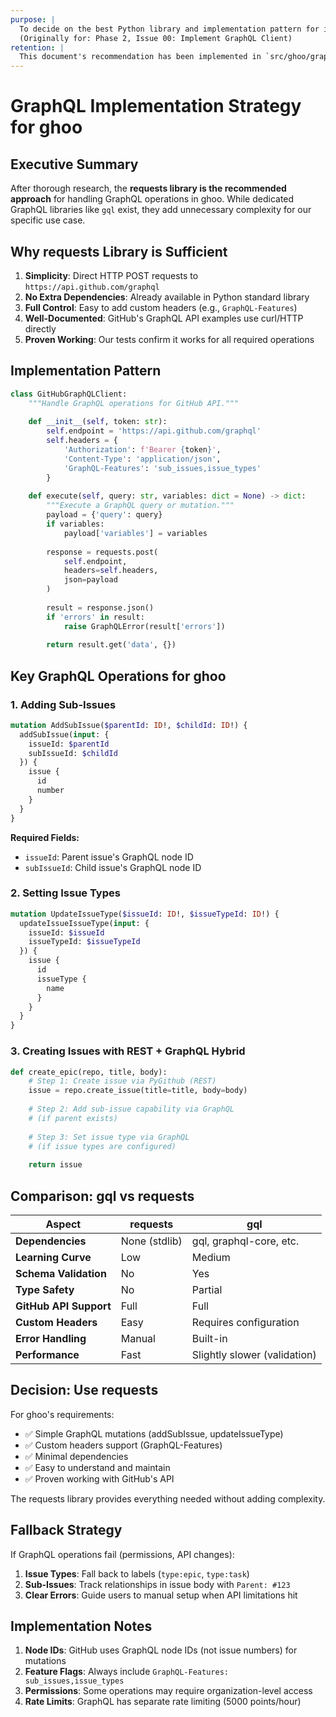 ```yaml
---
purpose: |
  To decide on the best Python library and implementation pattern for interacting with the GitHub GraphQL API.
  (Originally for: Phase 2, Issue 00: Implement GraphQL Client)
retention: |
  This document's recommendation has been implemented in `src/ghoo/graphql_client.py`. It can be archived or deleted, as the final code is now the source of truth for the implementation strategy.
---
```


# GraphQL Implementation Strategy for ghoo

## Executive Summary

After thorough research, the **requests library is the recommended approach** for handling GraphQL operations in ghoo. While dedicated GraphQL libraries like `gql` exist, they add unnecessary complexity for our specific use case.

## Why requests Library is Sufficient

1. **Simplicity**: Direct HTTP POST requests to `https://api.github.com/graphql`
2. **No Extra Dependencies**: Already available in Python standard library
3. **Full Control**: Easy to add custom headers (e.g., `GraphQL-Features`)
4. **Well-Documented**: GitHub's GraphQL API examples use curl/HTTP directly
5. **Proven Working**: Our tests confirm it works for all required operations

## Implementation Pattern

```python
class GitHubGraphQLClient:
    """Handle GraphQL operations for GitHub API."""
    
    def __init__(self, token: str):
        self.endpoint = 'https://api.github.com/graphql'
        self.headers = {
            'Authorization': f'Bearer {token}',
            'Content-Type': 'application/json',
            'GraphQL-Features': 'sub_issues,issue_types'
        }
    
    def execute(self, query: str, variables: dict = None) -> dict:
        """Execute a GraphQL query or mutation."""
        payload = {'query': query}
        if variables:
            payload['variables'] = variables
        
        response = requests.post(
            self.endpoint,
            headers=self.headers,
            json=payload
        )
        
        result = response.json()
        if 'errors' in result:
            raise GraphQLError(result['errors'])
        
        return result.get('data', {})
```

## Key GraphQL Operations for ghoo

### 1. Adding Sub-Issues
```graphql
mutation AddSubIssue($parentId: ID!, $childId: ID!) {
  addSubIssue(input: {
    issueId: $parentId
    subIssueId: $childId
  }) {
    issue {
      id
      number
    }
  }
}
```

**Required Fields:**
- `issueId`: Parent issue's GraphQL node ID
- `subIssueId`: Child issue's GraphQL node ID

### 2. Setting Issue Types
```graphql
mutation UpdateIssueType($issueId: ID!, $issueTypeId: ID!) {
  updateIssueIssueType(input: {
    issueId: $issueId
    issueTypeId: $issueTypeId
  }) {
    issue {
      id
      issueType {
        name
      }
    }
  }
}
```

### 3. Creating Issues with REST + GraphQL Hybrid
```python
def create_epic(repo, title, body):
    # Step 1: Create issue via PyGithub (REST)
    issue = repo.create_issue(title=title, body=body)
    
    # Step 2: Add sub-issue capability via GraphQL
    # (if parent exists)
    
    # Step 3: Set issue type via GraphQL
    # (if issue types are configured)
    
    return issue
```

## Comparison: gql vs requests

| Aspect | requests | gql |
|--------|----------|-----|
| **Dependencies** | None (stdlib) | gql, graphql-core, etc. |
| **Learning Curve** | Low | Medium |
| **Schema Validation** | No | Yes |
| **Type Safety** | No | Partial |
| **GitHub API Support** | Full | Full |
| **Custom Headers** | Easy | Requires configuration |
| **Error Handling** | Manual | Built-in |
| **Performance** | Fast | Slightly slower (validation) |

## Decision: Use requests

For ghoo's requirements:
- ✅ Simple GraphQL mutations (addSubIssue, updateIssueType)
- ✅ Custom headers support (GraphQL-Features)
- ✅ Minimal dependencies
- ✅ Easy to understand and maintain
- ✅ Proven working with GitHub's API

The requests library provides everything needed without adding complexity.

## Fallback Strategy

If GraphQL operations fail (permissions, API changes):
1. **Issue Types**: Fall back to labels (`type:epic`, `type:task`)
2. **Sub-Issues**: Track relationships in issue body with `Parent: #123`
3. **Clear Errors**: Guide users to manual setup when API limitations hit

## Implementation Notes

1. **Node IDs**: GitHub uses GraphQL node IDs (not issue numbers) for mutations
2. **Feature Flags**: Always include `GraphQL-Features: sub_issues,issue_types`
3. **Permissions**: Some operations may require organization-level access
4. **Rate Limits**: GraphQL has separate rate limiting (5000 points/hour)